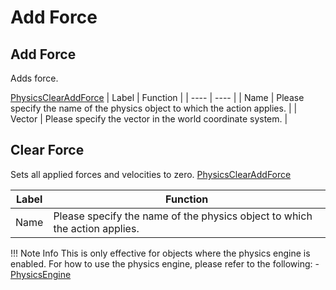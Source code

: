 # Add Force

## Add Force
Adds force.

[PhysicsClearAddForce](img/AddForce.en.jpg)
|  Label |  Function  |
| ----   | ---- |
| Name | Please specify the name of the physics object to which the action applies. |
| Vector | Please specify the vector in the world coordinate system. |

## Clear Force
Sets all applied forces and velocities to zero.
[PhysicsClearAddForce](img/ClearForce.en.jpg)

|  Label |  Function  |
| ----   | ---- |
| Name | Please specify the name of the physics object to which the action applies. |

!!! Note Info
    This is only effective for objects where the physics engine is enabled.
    For how to use the physics engine, please refer to the following:
    - [PhysicsEngine](../WorldMakingGuide/PhysicsEngine.md)
